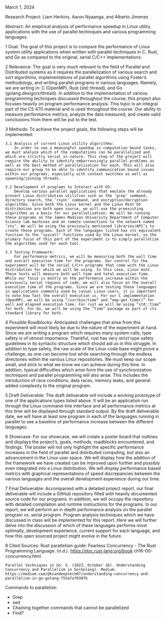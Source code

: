 March 1, 2024

Research Project:
    Liam Herkins, Aaron Nyaanga, and Alberto Jimenez

Abstract:
    An empirical analysis of performance speedup in Linux utility applications with the use of parallel techniques and various programming languages.

1 Goal:
    The goal of this project is to compare the performance of Linux system utility applications when written with parallel techniques in C, Rust, and Go as compared to the original, serial C/C++ implementations.

2 Relevance:
    The goal is very much relevant to the field of Parallel and Distributed systems as it requires the parallelization of various search and sort algorithms, implementations of parallel algorithms using Foster’s methodology, and writing parallel programs in various languages. Namely, we are writing in: C (OpenMP), Rust (std::thread), and Go (golang.design/x/thread). In addition to the implementation of various programming techniques discussed throughout the course, this project also focuses heavily on program performance analysis. This topic is an integral part of the CS 470 material and is used throughout the course. Our ability to measure performance metrics, analyze the data measured, and create valid conclusions from them will be put to the test.

3 Methods:
    To achieve the project goals, the following steps will be implemented:

    3.1 Analysis of current Linux utility algorithms:
        In order to see a meaningful speedup in computation bound tasks, we must analyze which of the computations can be parallelized and which are strictly serial in nature. This step of the project will require the ability to identify embarrassingly parallel problems as well as the best method of parallelization for each. This will also require our group to be able to identify communication bound issues within our programs, especially with context switches as well as spawning/joining threads.

    3.2 Development of programs to Interact with OS:
        Develop various parallel applications that emulate the already present Linux distribution utilities such as the ’grep’ command, directory search, the ’rsync’ command, and encryption/decryption algorithms. Since both the Linux kernel and the Linux Mint OS distribution are both open source, we will use the preexisting algorithms as a basis for our parallelization. We will be running these programs on the James Madison University Department of Computer Science lab machines and on remote connections to the network named ’stu’. We will be using the previously mentioned libraries/API’s to create these programs. Each of the languages listed has its equivalent function to the ’syscall’ functions used by the Linux kernel, so the primary focus of this part of the experiment is to simply parallelize the algorithms used for each tool.

    3.3 Testing Framework:
        For performance metrics, we will be measuring both the wall time and overall execution time for the programs. Our control for the experiment will be the serial C/C++ programs that come with the Linux distribution for which we will be using. In this case, Linux mint. These tests will measure both wall time and total execution time. While our focus is mostly on the performance increase within the previously serial regions of code, we will also focus on the overall execution time of the programs. Since we are testing these languages in applications commonly used by casual Linux users, it is important to note how fast the overall execution is. For our C implementation (OpenMP), we will be using ”/usr/bin/time” and ”omp-get-time()” for wall and elapsed execution time. For rust we will be using ”std::time” for both. For Go, we will be using the ”time” package as part of its standard library for both.

4 Possible Roadblocks: 
    Anticipated challenges that arise from this experiment will most likely be due to the nature of the experiment at hand. Since we are writing a program which requires many system calls, type safety is of utmost importance. Thankful, rust has very strict type safety guidelines in its syntactic structure which should aid us in this struggle. In addition to type safety, the raw scale of the Linux code base might prove a challenge, as one can become lost while searching through the endless directories within the various Linux repositories. We must keep our scope small, and stick to what we know we can achieve during this time. In addition, typical difficulties which arise form the use of synchronization techniques and parallel programming will also arise. This includes the introduction of race conditions, data races, memory leaks, and general added complexity to the original program.

5 Draft Deliverable:
    The draft deliverable will include a working prototype of one of the applications types listed above. It will be an application run through the Linux command-line interface and all performance metrics at this time will be displayed through standard output. By the draft deliverable date, we will have at least one program in each of the languages running in parallel to see a baseline of performance increase between the different languages.

6 Showcase:
    For our showcase, we will create a poster board that outlines and displays the project’s, goals, methods, roadblocks encountered, and findings. The poster will not only highlight the specific performance increases in the field of parallel and distributed computing, but also an advancement in the Linux user space. We will display how the addition of the framework we have created can be improved upon further and possibly even integrated into a Linux distribution. We will display performance based metrics with graphical representations of speed discrepancies between the various languages and the overall development experience during our time.

7 Final Deliverable:
    Accompanied with a detailed project report, our final deliverable will include a GitHub repository filled with heavily documented source code for our programs. In addition, we will occupy the repository with detailed compilation and runtime instructions for the programs. In our report, we will perform an in depth performance analysis on the parallel program vs. serial program. Program analysis techniques which we have discussed in class will be implemented for this report. Here we will further delve into the discussion of which of these languages performs most optimally, development experience, current support for each language, and how this open sourced project might evolve in the future.

8 Cited Sources:
    Rust parallelism guide: Fearless Concurrency - The Rust Programming Language. (n.d.). https://doc.rust-lang.org/book ch16-00-concurrency.html 
    
    Parallel techniques in Go: S. (2023, October 16). Understanding Concurrency and Parallelism in Go(Golang). Medium. https://medium.com/@ksandeeptech07/understanding-concurrency-and-parallelism-in-go-golang-f53afaf0387b


Commands to parallelize:
- Grep
- sed
- Chaining together commands that cannot be parallelized
- Find?
